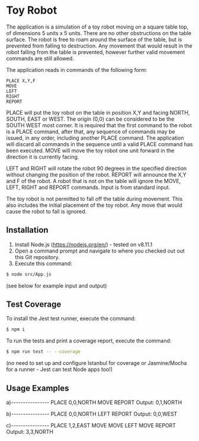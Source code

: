 # Toy Robot

The application is a simulation of a toy robot moving on a square table top, of dimensions 5 units x 5 units. There are no other obstructions on the table surface. The robot is free to roam around the surface of the table, but is prevented from falling to destruction.  Any movement that would result in the robot falling from the table is prevented, however further valid movement commands are still allowed.

The application reads in commands of the following form:

    PLACE X,Y,F
    MOVE
    LEFT
    RIGHT
    REPORT

PLACE will put the toy robot on the table in position X,Y and facing NORTH, SOUTH, EAST or WEST.  The origin (0,0) can be considered to be the SOUTH WEST most corner. It is required that the first command to the robot is a PLACE command, after that, any sequence of commands may be issued, in any order, including another PLACE command.  The application will discard all commands in the sequence until a valid PLACE command has been executed.
MOVE will move the toy robot one unit forward in the direction it is currently facing.

LEFT and RIGHT will rotate the robot 90 degrees in the specified direction without changing the position of the robot.
REPORT will announce the X,Y and F of the robot.
A robot that is not on the table will ignore the MOVE, LEFT, RIGHT and REPORT commands.
Input is from standard input.

The toy robot is not permitted to fall off the table during movement.  This also includes the initial placement of the toy robot.  Any move that would cause the robot to fall is ignored.

## Installation

1. Install Node.js (https://nodejs.org/en/) - tested on v8.11.1
2. Open a command prompt and navigate to where you checked out out this Git repository.
3. Execute this command:

```sh
$ node src/App.js
```

(see below for example input and output)

## Test Coverage

To install the Jest test runner, execute the command:

```sh
$ npm i
```

To run the tests and print a coverage report, execute the command:

```sh
$ npm run test -- --coverage
```

(no need to set up and configure Istanbul for coverage or Jasmine/Mocha for a runner - Jest can test Node apps too!)

## Usage Examples

a)----------------
PLACE 0,0,NORTH
MOVE
REPORT 
Output: 0,1,NORTH

b)----------------
PLACE 0,0,NORTH
LEFT
REPORT
Output: 0,0,WEST

c)----------------
PLACE 1,2,EAST
MOVE
MOVE
LEFT
MOVE
REPORT
Output: 3,3,NORTH